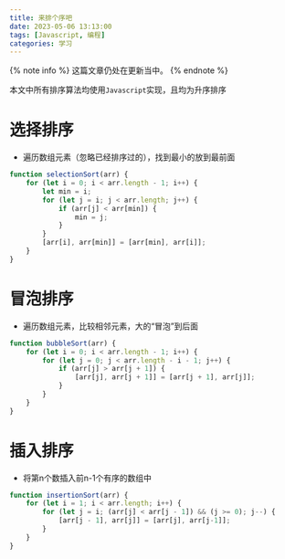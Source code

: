 ```yaml
---
title: 来排个序吧
date: 2023-05-06 13:13:00
tags: [Javascript, 编程]
categories: 学习
---
```

{% note info %}
这篇文章仍处在更新当中。
{% endnote %}

本文中所有排序算法均使用<code>Javascript</code>实现，且均为升序排序

# 选择排序
- 遍历数组元素（忽略已经排序过的），找到最小的放到最前面
``` Javascript
function selectionSort(arr) {
    for (let i = 0; i < arr.length - 1; i++) {
        let min = i;
        for (let j = i; j < arr.length; j++) {
            if (arr[j] < arr[min]) {
                min = j;
            }
        }
        [arr[i], arr[min]] = [arr[min], arr[i]];
    }
}
```

# 冒泡排序
- 遍历数组元素，比较相邻元素，大的“冒泡”到后面
``` Javascript
function bubbleSort(arr) {
    for (let i = 0; i < arr.length - 1; i++) {
        for (let j = 0; j < arr.length - i - 1; j++) {
            if (arr[j] > arr[j + 1]) {
                [arr[j], arr[j + 1]] = [arr[j + 1], arr[j]];
            }
        }
    }
}
```
# 插入排序
- 将第n个数插入前n-1个有序的数组中
``` Javascript
function insertionSort(arr) {
    for (let i = 1; i < arr.length; i++) {
        for (let j = i; (arr[j] < arr[j - 1]) && (j >= 0); j--) {
            [arr[j - 1], arr[j]] = [arr[j], arr[j-1]];
        }
    }
}
```